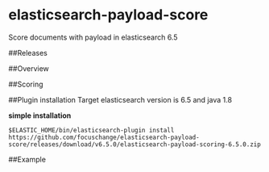 # elasticsearch-payload-score
Score documents with payload in elasticsearch 6.5

##Releases


##Overview


##Scoring


##Plugin installation
Target elasticsearch version is 6.5 and java 1.8

**simple installation**

`$ELASTIC_HOME/bin/elasticsearch-plugin install https://github.com/focuschange/elasticsearch-payload-score/releases/download/v6.5.0/elasticsearch-payload-scoring-6.5.0.zip`

##Example